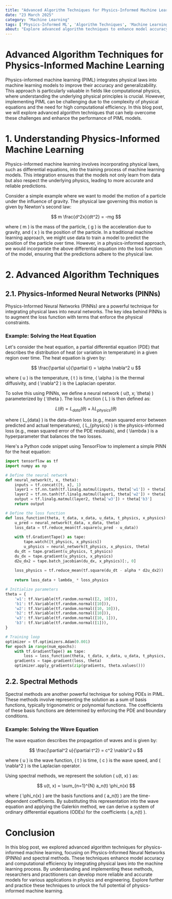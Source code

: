 ```yaml
---
title: "Advanced Algorithm Techniques for Physics-Informed Machine Learning"
date: "23 March 2025"
category: "Machine Learning"
tags: ['Physics-Informed ML', 'Algorithm Techniques', 'Machine Learning']
about: "Explore advanced algorithm techniques to enhance model accuracy and computational efficiency in physics-informed machine learning."
---
```


# Advanced Algorithm Techniques for Physics-Informed Machine Learning

Physics-informed machine learning (PIML) integrates physical laws into machine learning models to improve their accuracy and generalizability. This approach is particularly valuable in fields like computational physics, where understanding the underlying physical principles is crucial. However, implementing PIML can be challenging due to the complexity of physical equations and the need for high computational efficiency. In this blog post, we will explore advanced algorithm techniques that can help overcome these challenges and enhance the performance of PIML models.

# 1. Understanding Physics-Informed Machine Learning

Physics-informed machine learning involves incorporating physical laws, such as differential equations, into the training process of machine learning models. This integration ensures that the models not only learn from data but also respect the underlying physics, leading to more accurate and reliable predictions.

Consider a simple example where we want to model the motion of a particle under the influence of gravity. The physical law governing this motion is given by Newton's second law:

$$ m \frac{d^2x}{dt^2} = -mg $$

where \( m \) is the mass of the particle, \( g \) is the acceleration due to gravity, and \( x \) is the position of the particle. In a traditional machine learning approach, we might use data to train a model to predict the position of the particle over time. However, in a physics-informed approach, we would incorporate the above differential equation into the loss function of the model, ensuring that the predictions adhere to the physical law.

# 2. Advanced Algorithm Techniques

## 2.1. Physics-Informed Neural Networks (PINNs)

Physics-Informed Neural Networks (PINNs) are a powerful technique for integrating physical laws into neural networks. The key idea behind PINNs is to augment the loss function with terms that enforce the physical constraints. 

### Example: Solving the Heat Equation

Let's consider the heat equation, a partial differential equation (PDE) that describes the distribution of heat (or variation in temperature) in a given region over time. The heat equation is given by:

$$ \frac{\partial u}{\partial t} = \alpha \nabla^2 u $$

where \( u \) is the temperature, \( t \) is time, \( \alpha \) is the thermal diffusivity, and \( \nabla^2 \) is the Laplacian operator.

To solve this using PINNs, we define a neural network \( u(t, x; \theta) \) parameterized by \( \theta \). The loss function \( L \) is then defined as:

$$ L(\theta) = L_{data}(\theta) + \lambda L_{physics}(\theta) $$

where \( L_{data} \) is the data-driven loss (e.g., mean squared error between predicted and actual temperatures), \( L_{physics} \) is the physics-informed loss (e.g., mean squared error of the PDE residuals), and \( \lambda \) is a hyperparameter that balances the two losses.

Here's a Python code snippet using TensorFlow to implement a simple PINN for the heat equation:

```python
import tensorflow as tf
import numpy as np

# Define the neural network
def neural_network(t, x, theta):
    inputs = tf.concat([t, x], 1)
    layer1 = tf.nn.tanh(tf.linalg.matmul(inputs, theta['w1']) + theta['b1'])
    layer2 = tf.nn.tanh(tf.linalg.matmul(layer1, theta['w2']) + theta['b2'])
    output = tf.linalg.matmul(layer2, theta['w3']) + theta['b3']
    return output

# Define the loss function
def loss_function(theta, t_data, x_data, u_data, t_physics, x_physics):
    u_pred = neural_network(t_data, x_data, theta)
    loss_data = tf.reduce_mean(tf.square(u_pred - u_data))
    
    with tf.GradientTape() as tape:
        tape.watch([t_physics, x_physics])
        u_physics = neural_network(t_physics, x_physics, theta)
    du_dt = tape.gradient(u_physics, t_physics)
    du_dx = tape.gradient(u_physics, x_physics)
    d2u_dx2 = tape.batch_jacobian(du_dx, x_physics)[:, 0]
    
    loss_physics = tf.reduce_mean(tf.square(du_dt - alpha * d2u_dx2))
    
    return loss_data + lambda_ * loss_physics

# Initialize parameters
theta = {
    'w1': tf.Variable(tf.random.normal([2, 10])),
    'b1': tf.Variable(tf.random.normal([10])),
    'w2': tf.Variable(tf.random.normal([10, 10])),
    'b2': tf.Variable(tf.random.normal([10])),
    'w3': tf.Variable(tf.random.normal([10, 1])),
    'b3': tf.Variable(tf.random.normal([1])),
}

# Training loop
optimizer = tf.optimizers.Adam(0.001)
for epoch in range(num_epochs):
    with tf.GradientTape() as tape:
        loss = loss_function(theta, t_data, x_data, u_data, t_physics, x_physics)
    gradients = tape.gradient(loss, theta)
    optimizer.apply_gradients(zip(gradients, theta.values()))
```

## 2.2. Spectral Methods

Spectral methods are another powerful technique for solving PDEs in PIML. These methods involve representing the solution as a sum of basis functions, typically trigonometric or polynomial functions. The coefficients of these basis functions are determined by enforcing the PDE and boundary conditions.

### Example: Solving the Wave Equation

The wave equation describes the propagation of waves and is given by:

$$ \frac{\partial^2 u}{\partial t^2} = c^2 \nabla^2 u $$

where \( u \) is the wave function, \( t \) is time, \( c \) is the wave speed, and \( \nabla^2 \) is the Laplacian operator.

Using spectral methods, we represent the solution \( u(t, x) \) as:

$$ u(t, x) = \sum_{n=1}^{N} a_n(t) \phi_n(x) $$

where \( \phi_n(x) \) are the basis functions and \( a_n(t) \) are the time-dependent coefficients. By substituting this representation into the wave equation and applying the Galerkin method, we can derive a system of ordinary differential equations (ODEs) for the coefficients \( a_n(t) \).

# Conclusion

In this blog post, we explored advanced algorithm techniques for physics-informed machine learning, focusing on Physics-Informed Neural Networks (PINNs) and spectral methods. These techniques enhance model accuracy and computational efficiency by integrating physical laws into the machine learning process. By understanding and implementing these methods, researchers and practitioners can develop more reliable and accurate models for various applications in physics and engineering. Explore further and practice these techniques to unlock the full potential of physics-informed machine learning.